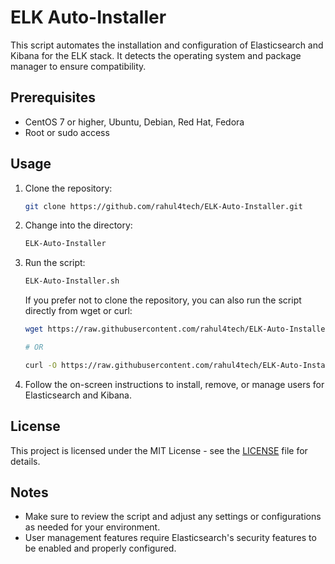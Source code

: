 # ELK Auto-Installer

This script automates the installation and configuration of Elasticsearch and Kibana for the ELK stack. It detects the operating system and package manager to ensure compatibility.

## Prerequisites

- CentOS 7 or higher, Ubuntu, Debian, Red Hat, Fedora
- Root or sudo access

## Usage

1. Clone the repository:

    ```bash
    git clone https://github.com/rahul4tech/ELK-Auto-Installer.git
    ```

2. Change into the directory:

    ```bash
    ELK-Auto-Installer
    ```

3. Run the script:

    ```bash
    ELK-Auto-Installer.sh
    ```

    If you prefer not to clone the repository, you can also run the script directly from wget or curl:

    ```bash
    wget https://raw.githubusercontent.com/rahul4tech/ELK-Auto-Installer/master/ELK-Auto-Installer.sh && chmod +x ELK-Auto-Installer.sh && ./ELK-Auto-Installer.sh
    
    # OR
    
    curl -O https://raw.githubusercontent.com/rahul4tech/ELK-Auto-Installer/master/ELK-Auto-Installer.sh && chmod +x ELK-Auto-Installer.sh && ./ELK-Auto-Installer.sh
    ```

4. Follow the on-screen instructions to install, remove, or manage users for Elasticsearch and Kibana.

## License

This project is licensed under the MIT License - see the [LICENSE](LICENSE) file for details.

## Notes

- Make sure to review the script and adjust any settings or configurations as needed for your environment.
- User management features require Elasticsearch's security features to be enabled and properly configured.
